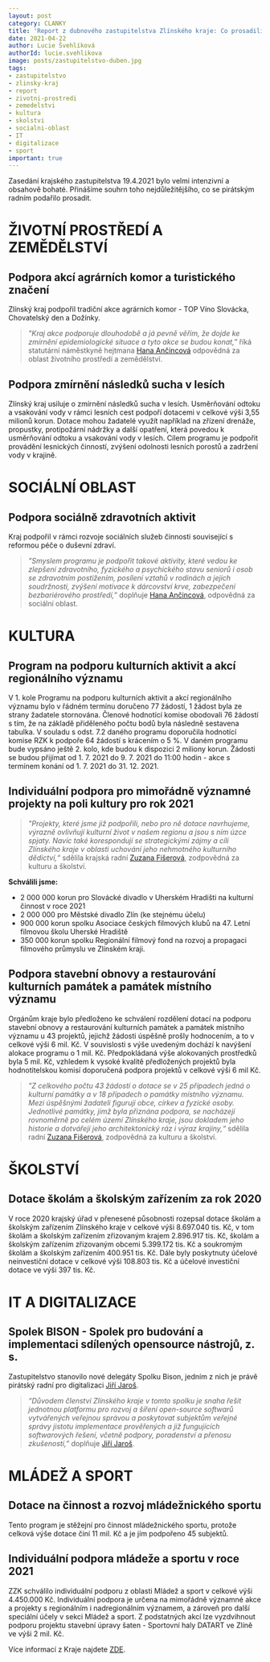 ```yaml
---
layout: post
category: CLANKY
title: 'Report z dubnového zastupitelstva Zlínského kraje: Co prosadili pirátští radní?'
date: 2021-04-22
author: Lucie Švehlíková
authorId: lucie.svehlikova
image: posts/zastupitelstvo-duben.jpg
tags: 
- zastupitelstvo
- zlinsky-kraj
- report
- zivotni-prostredi
- zemedelstvi
- kultura
- skolstvi
- socialni-oblast
- IT
- digitalizace
- sport
important: true
---
```


Zasedání krajského zastupitelstva 19.4.2021 bylo velmi intenzivní a obsahově bohaté. Přinášíme souhrn toho nejdůležitějšího, co se pirátským radním podařilo prosadit.

# ŽIVOTNÍ PROSTŘEDÍ A ZEMĚDĚLSTVÍ

## Podpora akcí agrárních komor a turistického značení
Zlínský kraj podpořil tradiční akce agrárních komor - TOP Víno Slovácka, Chovatelský den a Dožínky. 
> *"Kraj akce podporuje dlouhodobě a já pevně věřím, že dojde ke zmírnění epidemiologické situace a tyto akce se budou konat,”* říká statutární náměstkyně hejtmana [Hana Ančincová](https://zlinsky.pirati.cz/lide/hana-ancincova/) odpovědná za oblast životního prostředí a zemědělství.
> 

##  Podpora zmírnění následků sucha v lesích 
Zlínský kraj usiluje o zmírnění následků sucha v lesích. Usměrňování odtoku a vsakování vody v rámci lesních cest podpoří dotacemi v celkové výši 3,55 milionů korun. Dotace mohou žadatelé využít například na zřízení drenáže, propustky, protipožární nádržky a další opatření, která povedou k usměrňování odtoku a vsakování vody v lesích. Cílem programu je podpořit provádění lesnických činností, zvýšení odolnosti lesních porostů a zadržení vody v krajině.

# SOCIÁLNÍ OBLAST

## Podpora sociálně zdravotních aktivit

Kraj podpořil v rámci rozvoje sociálních služeb činnosti související s reformou péče o duševní zdraví. 
> *"Smyslem programu je podpořit takové aktivity, které vedou ke zlepšení zdravotního, fyzického a psychického stavu seniorů i osob se zdravotním postižením, posílení vztahů v rodinách a jejich soudržnosti, zvýšení motivace k dárcovství krve, zabezpečení bezbariérového prostředí,”* doplňuje [Hana Ančincová](https://zlinsky.pirati.cz/lide/hana-ancincova/), odpovědná za sociální oblast.
> 

# KULTURA

## Program na podporu kulturních aktivit a akcí regionálního významu
V 1. kole Programu na podporu kulturních aktivit a akcí regionálního významu bylo v řádném termínu doručeno 77 žádostí, 1 žádost byla ze strany žadatele stornována. Členové hodnotící komise obodovali 76 žádostí s tím, že na základě přiděleného počtu bodů byla následně sestavena tabulka. V souladu s odst. 7.2 daného programu doporučila hodnotící komise RZK k podpoře 64 žádostí s krácením o 5 %. V daném programu bude vypsáno ještě 2. kolo, kde budou k dispozici 2 miliony korun. Žádosti se budou přijímat  od 1. 7. 2021 do 9. 7. 2021 do 11:00 hodin - akce s termínem konání od 1. 7. 2021 do 31. 12. 2021.

## Individuální podpora pro mimořádně významné projekty na poli kultury pro rok 2021
> *"Projekty, které jsme již podpořili, nebo pro ně dotace navrhujeme, výrazně ovlivňují kulturní život v našem regionu a jsou s ním úzce spjaty. Navíc také korespondují se strategickými zájmy a cíli Zlínského kraje v oblasti uchování jeho nehmotného kulturního dědictví,“* sdělila krajská radní [Zuzana Fišerová](https://zlinsky.pirati.cz/lide/zuzana-fiserova/), zodpovědná za kulturu a školství.
> 
**Schválili jsme:**
* 2 000 000 korun pro Slovácké divadlo v Uherském Hradišti na kulturní činnost v roce 2021
* 2 000 000 pro Městské divadlo Zlín (ke stejnému účelu)
* 900 000 korun spolku Asociace českých filmových klubů na 47. Letní filmovou školu Uherské Hradiště
* 350 000 korun spolku Regionální filmový fond na rozvoj a propagaci filmového průmyslu ve Zlínském kraji.

## Podpora stavební obnovy a restaurování kulturních památek a památek místního významu
Orgánům kraje bylo předloženo ke schválení rozdělení dotací na podporu stavební obnovy a restaurování kulturních památek a památek místního významu u 43 projektů, jejichž žádosti úspěšně prošly hodnocením, a to v celkové výši 6 mil. Kč. V souvislosti s výše uvedeným dochází k navýšení alokace programu o 1 mil. Kč. Předpokládaná výše alokovaných prostředků byla 5 mil. Kč, vzhledem k vysoké kvalitě předložených projektů byla hodnotitelskou komisí doporučená podpora projektů v celkové výši 6 mil Kč. 

> *"Z celkového počtu 43 žádostí o dotace se v 25 případech jedná o kulturní památky a v 18 případech o památky místního významu. Mezi úspěšnými žadateli figurují obce, církev a fyzické osoby. Jednotlivé památky, jimž byla přiznána podpora, se nacházejí rovnoměrně po celém území Zlínského kraje, jsou dokladem jeho historie a dotvářejí jeho architektonický ráz i výraz krajiny,“* sdělila radní [Zuzana Fišerová](https://zlinsky.pirati.cz/lide/zuzana-fiserova/), zodpovědná za kulturu a školství.
> 

# ŠKOLSTVÍ

## Dotace školám a školským zařízením za rok 2020 
V roce 2020 krajský úřad v přenesené působnosti rozepsal dotace školám a školským zařízením Zlínského kraje v celkové výši 8.697.040 tis. Kč, v tom školám a školským zařízením zřizovaným krajem 2.896.917 tis. Kč, školám a školským zařízením zřizovaným obcemi 5.399.172 tis. Kč a soukromým školám a školským zařízením 400.951 tis. Kč. Dále byly poskytnuty účelové neinvestiční dotace v celkové výši 108.803 tis. Kč a účelové investiční dotace ve výši 397 tis. Kč.  

# IT A DIGITALIZACE

## Spolek BISON - Spolek pro budování a implementaci sdílených opensource nástrojů, z. s.
Zastupitelstvo stanovilo nové delegáty Spolku Bison, jedním z nich je právě pirátský radní pro digitalizaci [Jiří Jaroš](https://zlinsky.pirati.cz/lide/jiri-jaros/).
> *“Důvodem členství Zlínského kraje v tomto spolku je snaha řešit jednotnou platformu pro rozvoj a šíření open-source softwarů vytvářených veřejnou správou a poskytovat subjektům veřejné správy jistotu implementace prověřených a již fungujících softwarových řešení, včetně podpory, poradenství a přenosu zkušeností,”* doplňuje [Jiří Jaroš](https://zlinsky.pirati.cz/lide/jiri-jaros/).
> 

# MLÁDEŽ A SPORT

## Dotace na činnost a rozvoj mládežnického sportu 
Tento program je stěžejní pro činnost mládežnického sportu, protože celková výše dotace činí 11 mil. Kč a je jím podpořeno 45 subjektů.

## Individuální podpora mládeže a sportu v roce 2021
ZZK schválilo individuální podporu z oblasti Mládež a sport v celkové výši 4.450.000 Kč. Individuální podpora je určena na mimořádně významné akce a projekty s regionálním i nadregionálním významem, a zároveň pro další speciální účely v sekci Mládež a sport. Z podstatných akcí lze vyzdvihnout podporu projektu stavební úpravy šaten - Sportovní haly DATART ve Zlíně ve výši 2 mil. Kč.  

Více informací z Kraje najdete [ZDE](https://www.kr-zlinsky.cz/).
